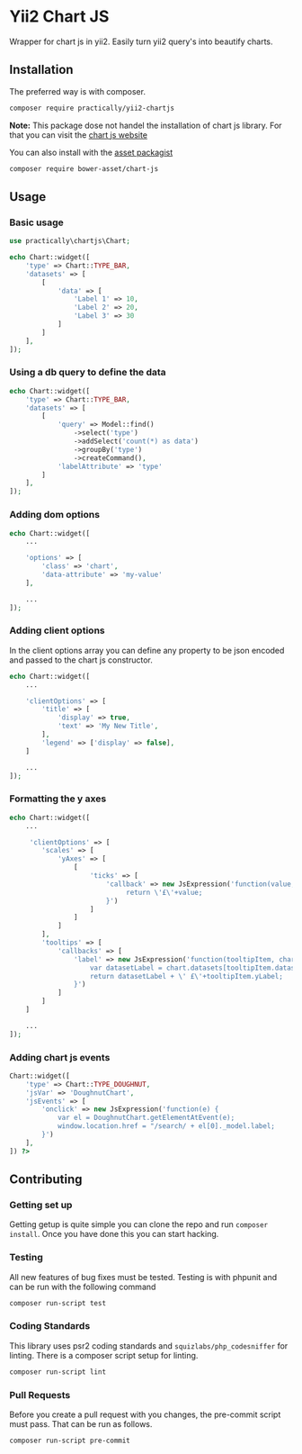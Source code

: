 # Yii2 Chart JS

Wrapper for chart js in yii2. Easily turn yii2 query's into beautify charts.

## Installation

The preferred way is with composer.

~~~ bash
composer require practically/yii2-chartjs
~~~

**Note:** This package dose not handel the installation of chart js library.
For that you can visit the [chart js website](http://www.chartjs.org/docs/latest/getting-started/installation.html)

You can also install with the [asset packagist](https://asset-packagist.org/)

~~~ bash
composer require bower-asset/chart-js
~~~

## Usage

### Basic usage

~~~ php
use practically\chartjs\Chart;

echo Chart::widget([
    'type' => Chart::TYPE_BAR,
    'datasets' => [
        [
            'data' => [
                'Label 1' => 10,
                'Label 2' => 20,
                'Label 3' => 30
            ]
        ]
    ],
]);
~~~

### Using a db query to define the data

~~~ php
echo Chart::widget([
    'type' => Chart::TYPE_BAR,
    'datasets' => [
        [
            'query' => Model::find()
                ->select('type')
                ->addSelect('count(*) as data')
                ->groupBy('type')
                ->createCommand(),
            'labelAttribute' => 'type'
        ]
    ],
]);
~~~

### Adding dom options

~~~ php
echo Chart::widget([
    ...

    'options' => [
        'class' => 'chart',
        'data-attribute' => 'my-value'
    ],

    ...
]);
~~~

### Adding client options

In the client options array you can define any property to be json encoded and
passed to the chart js constructor.

~~~ php
echo Chart::widget([
    ...

    'clientOptions' => [
        'title' => [
            'display' => true,
            'text' => 'My New Title',
        ],
        'legend' => ['display' => false],
    ]

    ...
]);
~~~

### Formatting the y axes

~~~ php
echo Chart::widget([
    ...

     'clientOptions' => [
        'scales' => [
            'yAxes' => [
                [
                    'ticks' => [
                        'callback' => new JsExpression('function(value, index, values) {
                             return \'£\'+value;
                        }')
                    ]
                ]
            ]
        ],
        'tooltips' => [
            'callbacks' => [
                'label' => new JsExpression('function(tooltipItem, chart) {
                    var datasetLabel = chart.datasets[tooltipItem.datasetIndex].label || \'\';
                    return datasetLabel + \' £\'+tooltipItem.yLabel;
                }')
            ]
        ]
    ]

    ...
]);
~~~

### Adding chart js events

~~~ php
Chart::widget([
    'type' => Chart::TYPE_DOUGHNUT,
    'jsVar' => 'DoughnutChart',
    'jsEvents' => [
        'onclick' => new JsExpression('function(e) {
            var el = DoughnutChart.getElementAtEvent(e);
            window.location.href = "/search/ + el[0]._model.label;
        }')
    ],
]) ?>
~~~

## Contributing

### Getting set up

Getting getup is quite simple you can clone the repo and run `composer install`.
Once you have done this you can start hacking.

### Testing

All new features of bug fixes must be tested. Testing is with phpunit and can
be run with the following command

~~~ bash
composer run-script test
~~~

### Coding Standards

This library uses psr2 coding standards and `squizlabs/php_codesniffer` for
linting. There is a composer script setup for linting.

~~~ bash
composer run-script lint
~~~

### Pull Requests

Before you create a pull request with you changes, the pre-commit script must
pass. That can be run as follows.

~~~ bash
composer run-script pre-commit
~~~
